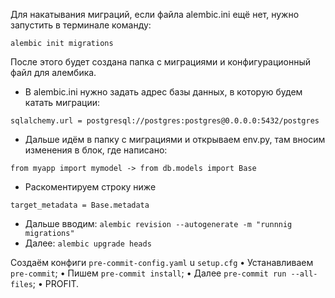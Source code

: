Для накатывания миграций, если файла alembic.ini ещё нет, нужно запустить в терминале команду:
```
alembic init migrations
```

После этого будет создана папка с миграциями и конфигурационный файл для алембика.

- B alembic.ini нужно задать адрес базы данных, в которую будем катать миграции:
```
sqlalchemy.url = postgresql://postgres:postgres@0.0.0.0:5432/postgres
```

- Дальше идём в папку с миграциями и открываем env.ру, там вносим изменения в блок, где написано:
```
from myapp import mymodel -> from db.models import Base
```

- Раскоментируем строку ниже
```
target_metadata = Base.metadata
```

- Дальше вводим: ```alembic revision --autogenerate -m "runnnig migrations"```
- Далее: ```alembic upgrade heads```





Cоздаём конфиги `pre-commit-config.yaml` u `setup.cfg`
• Устанавливаем `pre-commit`;
• Пишем `pre-commit install`;
• Далее `pre-commit run --all-files`;
• PROFIT.